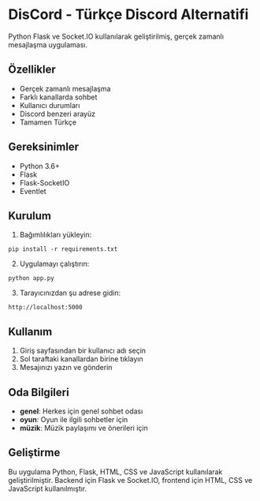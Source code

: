 # DisCord - Türkçe Discord Alternatifi

Python Flask ve Socket.IO kullanılarak geliştirilmiş, gerçek zamanlı mesajlaşma uygulaması.

## Özellikler

- Gerçek zamanlı mesajlaşma
- Farklı kanallarda sohbet
- Kullanıcı durumları
- Discord benzeri arayüz
- Tamamen Türkçe

## Gereksinimler

- Python 3.6+
- Flask
- Flask-SocketIO
- Eventlet

## Kurulum

1. Bağımlılıkları yükleyin:
```
pip install -r requirements.txt
```

2. Uygulamayı çalıştırın:
```
python app.py
```

3. Tarayıcınızdan şu adrese gidin:
```
http://localhost:5000
```

## Kullanım

1. Giriş sayfasından bir kullanıcı adı seçin
2. Sol taraftaki kanallardan birine tıklayın
3. Mesajınızı yazın ve gönderin

## Oda Bilgileri

- **genel**: Herkes için genel sohbet odası
- **oyun**: Oyun ile ilgili sohbetler için
- **müzik**: Müzik paylaşımı ve önerileri için

## Geliştirme

Bu uygulama Python, Flask, HTML, CSS ve JavaScript kullanılarak geliştirilmiştir. Backend için Flask ve Socket.IO, frontend için HTML, CSS ve JavaScript kullanılmıştır. 